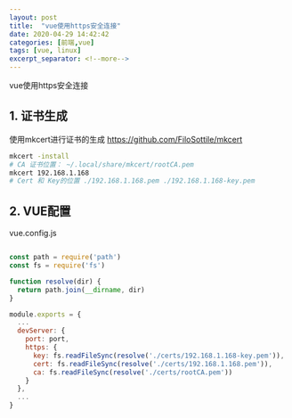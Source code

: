 ```yaml
---
layout: post
title:  "vue使用https安全连接"
date: 2020-04-29 14:42:42
categories: [前端,vue]
tags: [vue, linux]
excerpt_separator: <!--more-->
---
```


vue使用https安全连接

<!--more-->

## 1. 证书生成

使用mkcert进行证书的生成
https://github.com/FiloSottile/mkcert

```bash
mkcert -install
# CA 证书位置： ~/.local/share/mkcert/rootCA.pem
mkcert 192.168.1.168
# Cert 和 Key的位置 ./192.168.1.168.pem ./192.168.1.168-key.pem
```

## 2. VUE配置

vue.config.js

```js

const path = require('path')
const fs = require('fs')

function resolve(dir) {
  return path.join(__dirname, dir)
}

module.exports = {
  ...
  devServer: {
    port: port,
    https: {
      key: fs.readFileSync(resolve('./certs/192.168.1.168-key.pem')),
      cert: fs.readFileSync(resolve('./certs/192.168.1.168.pem')),
      ca: fs.readFileSync(resolve('./certs/rootCA.pem'))
    }
  },
  ...
}
```